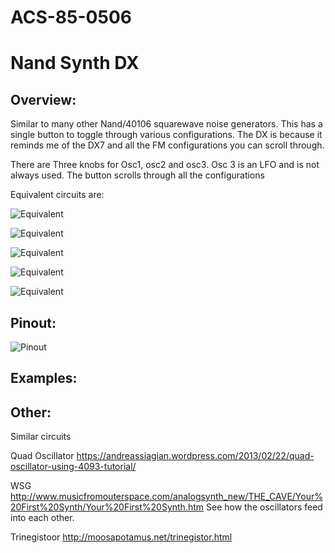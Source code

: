 # ACS-85-0506
Nand Synth DX
==============

## Overview:

Similar to many other Nand/40106 squarewave noise generators.  This has a single button to toggle through various
configurations.  The DX is because it reminds me of the DX7 and all the FM configurations you can scroll through.

There are Three knobs for Osc1, osc2 and osc3.  Osc 3 is an LFO and is not always used.
The button scrolls through all the configurations

Equivalent circuits are:

![Equivalent](https://github.com/robstave/ArduinoComponentSketches/blob/master/ACS-85%20ATTiny85%20sketches/ACS-85-0505/images/ACS-85-0506-1.png)

![Equivalent](https://github.com/robstave/ArduinoComponentSketches/blob/master/ACS-85%20ATTiny85%20sketches/ACS-85-0505/images/ACS-85-0506-2.png)

![Equivalent](https://github.com/robstave/ArduinoComponentSketches/blob/master/ACS-85%20ATTiny85%20sketches/ACS-85-0505/images/ACS-85-0506-3.png)

![Equivalent](https://github.com/robstave/ArduinoComponentSketches/blob/master/ACS-85%20ATTiny85%20sketches/ACS-85-0505/images/ACS-85-0506-4.png)

![Equivalent](https://github.com/robstave/ArduinoComponentSketches/blob/master/ACS-85%20ATTiny85%20sketches/ACS-85-0505/images/ACS-85-0506-5.png)
 
## Pinout:
![Pinout](https://github.com/robstave/ArduinoComponentSketches/blob/master/ACS-85%20ATTiny85%20sketches/ACS-85-0505/images/ACS-85-0506.png)


## Examples:



## Other:

Similar circuits

Quad Oscillator
https://andreassiagian.wordpress.com/2013/02/22/quad-oscillator-using-4093-tutorial/

WSG
http://www.musicfromouterspace.com/analogsynth_new/THE_CAVE/Your%20First%20Synth/Your%20First%20Synth.htm
See how the oscillators feed into each other.

Trinegistoor
http://moosapotamus.net/trinegistor.html

